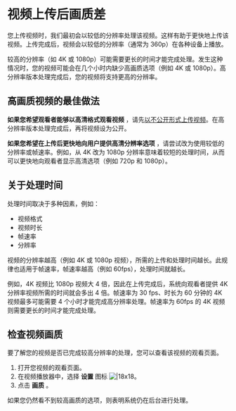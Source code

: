 # 视频上传后画质差

您上传视频时，我们最初会以较低的分辨率处理该视频。这样有助于更快地上传该视频。上传完成后，视频会以较低的分辨率（通常为 360p）在各种设备上播放。

较高的分辨率（如 4K 或 1080p）可能需要更长的时间才能完成处理。发生这种情况时，您的视频可能会在几个小时内缺少高画质选项（例如 4K 或 1080p）。高分辨率版本处理完成后，您的视频将支持更高的分辨率。

## 高画质视频的最佳做法

**如果您希望观看者能够以高清格式观看视频** ，请先[以不公开形式上传视频](https://support.google.com/youtube/answer/157177)。在高分辨率版本处理完成后，再将视频设为公开。

**如果您希望在上传后更快地向用户提供高清分辨率选项** ，请尝试改为使用较低的分辨率或帧速率。例如，从 4K 改为 1080p 分辨率意味着较短的处理时间，从而可以更快地向观看者显示高清选项（例如 720p 和 1080p）。

## 关于处理时间

处理时间取决于多种因素，例如：

* 视频格式
* 视频时长
* 帧速率
* 分辨率

视频的分辨率越高（例如 4K 或 1080p 视频），所需的上传和处理时间越长。此规律也适用于帧速率，帧速率越高（例如 60fps），处理时间就越长。

例如，4K 视频比 1080p 视频大 4 倍，因此在上传完成后，系统向观看者提供 4K 分辨率视频所需的时间就会多出 4 倍。帧速率为 30 fps、时长为 60 分钟的 4K 视频最多可能需要 4 个小时才能完成高分辨率处理。帧速率为 60fps 的 4K 视频则需要更长的时间才能完成处理。

## 检查视频画质

要了解您的视频是否已完成较高分辨率的处理，您可以查看该视频的观看页面。

1. 打开您视频的观看页面。
2. 在视频播放器中，选择 **设置** 图标 ![|18x18](https://lh3.googleusercontent.com/JIfhFcNpFpZRX6J6zdHg7aTr4kToTU05MJCZYULcdbQ8HFScPP4QEyJK0vwQaSAS9w=w18-h18)。
3. 点击 **画质** 。

如果您仍然看不到较高画质的选项，则表明系统仍在后台进行处理。